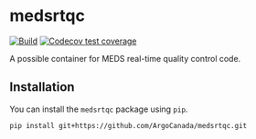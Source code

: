 # medsrtqc

[![Build](https://github.com/ArgoCanada/medsrtqc/actions/workflows/build.yaml/badge.svg)](https://github.com/ArgoCanada/medsrtqc/actions/workflows/build.yaml)
[![Codecov test coverage](https://codecov.io/gh/ArgoCanada/medsrtqc/branch/master/graph/badge.svg)](https://codecov.io/gh/ArgoCanada/medsrtqc?branch=master)

A possible container for MEDS real-time quality control code.

## Installation

You can install the `medsrtqc` package using `pip`.

``` bash
pip install git+https://github.com/ArgoCanada/medsrtqc.git
```


```python

```
